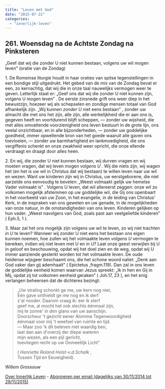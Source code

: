 ```yaml
---
title: "Leven met God"
date: "2015-07-22"
categories: 
  - "innerlijk-leven"
---
```


## 261\. Woensdag na de Achtste Zondag na Pinksteren

„Geef dat wij die zonder U niet kunnen bestaan, volgens uw wil mogen leven” (oratie van de Zondag)

1\. De Romeinse liturgie houdt in haar oraties van spitse tegenstellingen in een bondige stijl uitgedrukt. Het gebed van de mis van de Zondag bevat er een, zo kernachtig, dat wij die in onze taal nauwelijks vermogen weer te geven. Letterlijk staat er: „Geef ons dat wij die zonder U niet kunnen zijn, volgens U mogen leven” . De eerste zinsnede grift ons weer diep in het bewustzijn, hoezeer wij als schepselen en zondige mensen totaal van God afhankelijk zijn. „Wij kunnen _zonder U_ niet eens bestaan” , zonder uw almacht die met ons het zijn, alle zijn, alle werkelijkheid die er aan ons is, gegeven heeft en voortdurend blijft scheppen, — zonder uw wijsheid, die met alles omvattende voorzienigheid ons leven bestuurt in de grote lijn, ons veelal onzichtbaar, en in alle bijzonderheden, — zonder uw goddelijke goedheid, immer opwellende bron van het goede waaruit alle gaven ons toevloeien, — zonder uw barmhartigheid en lankmoedigheid, die ons vergiffenis schenkt en onze zwakheid weer opricht, die onze ellende verdraagt en draagt door alles heen.

2\. En wij, die zonder U niet kunnen bestaan, wij durven vragen en wij moeten vragen, dat wij leven mogen _volgens U_ . Wij die niets zijn, wij wagen het (en het is uw wil in Christus dat wij bestaan) te willen leven naar uw wil en wezen. Want uw kinderen zijn wij in Christus, uw eerstgeborene, die niet aarzelde ons eenvoudig te bevelen: „Weest volmaakt gelijk uw hemelse Vader volmaakt is” . Volgens U leven, dat wil allereerst zeggen: onze wil zo volkomen mogelijk afstemmen op uw goddelijke wil, die Gij ons openbaart in het voorbeeld van uw Zoon, in het evangelie, in de leiding van Christus' Kerk, in de inspraken van ons geweten en uw genade, in de mogelijkheden van onze natuur, in de omstandigheden van ons leven. Kinderen gelijken op hun vader. „Weest navolgers van God, zoals past aan veelgeliefde kinderen” ( Eph.5, 1 ).

3\. Maar zal het ons mogelijk zijn volgens uw wil te leven, zo wij niet trachten _in U_ te leven? Wanneer wij zonder U niet eens het bestaan ons eigen kunnen noemen, hoe zullen wij het volmaakte leven _volgens U_ vermogen te bereiken, indien wij niet leven met U en in U? Laat onze geest verwijlen bij U in geloof en beschouwing, opdat wij het doel zien en de weg, opdat wij U immer aanziende gesterkt worden tot het volmaakte leven. De oude heidense wijsgeer beschaamt ons, die het schone woord naliet: „Denk aan God vaker dan gij ademhaalt” ( Epictetus ,fragm.119). Dan zal in ons leven de goddelijke eenheid komen waarvan Jezus spreekt: „Ik in hen en Gij in Mij, opdat zij tot volkomen eenheid geraken” ( Joh.17, 23 ), en het enig verlangen beheersen dat de dichteres bezingt:

> „Uw straling schonkt ge me, uw kern nog niet,  
> Eén gave onthieldt ge me nog en ik derf  
> z'al nooder. Daarom vraag ik: eer ik sterf  
> geef me, al mocht het ook slechts éénmaal zijn,  
> mij te zonne' in den glans van uw aanschijn.  
> Doorscheur 't gezicht eener Alomme Tegenwoordigheid  
> éénmaal voor mij 't weefsel van ruimte en tijd.  
> — Maar zoo 'k dit beleven niet waardig ben,  
> laat dan aan d'overzij der diepe wateren  
> mijn wezen, als een pijl gericht,  
> toevliegen recht op uw Onmeetlijk Licht”
> 
> ( _Henriette Roland Holst-v.d.Schalk_ ,  
> Tussen Tijd en Eeuwigheid).

_Willem Grossouw_

[Over Innerlijk Leven](/blog/een-jaar-lang-innerlijk-leven-op-geloven-leren/) - [Abonneren per email (dagelijks van 30/11/2014 tot 29/11/2015)](http://eepurl.com/9P3DT)
